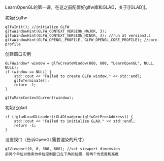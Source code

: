 LearnOpenGL的第一课，在这之前配置好glfw库和GLAD，关于[[GLAD]]。

初始化glfw

	glfwInit(); //initialize GLFW
	glfwWindowHint(GLFW_CONTEXT_VERSION_MAJOR, 3); 
	glfwWindowHint(GLFW_CONTEXT_VERSION_MINOR, 3); //run at version3.3
	glfwWindowHint(GLFW_OPENGL_PROFILE, GLFW_OPENGL_CORE_PROFILE); //core-profile

创建窗口实例

	GLFWwindow* window = glfwCreateWindow(800, 600, "LearnOpenGL", NULL, NULL);
	if (window == NULL) {
		std::cout << "Failed to create GLFW window." << std::endl;
		glfwTerminate();
		return -1;
	}
	
	glfwMakeContextCurrent(window);

初始化glad

	if (!gladLoadGLLoader((GLADloadproc)glfwGetProcAddress)) {
		std::cout << "Failed to initialize GLAD." << std::endl;
		return -1;
	}

设置视口（告诉OpenGL需要渲染的尺寸）

	glViewport(0, 0, 800, 600); //set viewport dimension
	前两个单位以像素为单位控制窗口左下角的位置，后两个为宽度和高度

